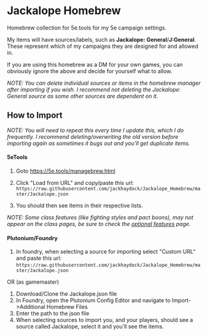 # Jackalope Homebrew
Homebrew collection for 5e.tools for my 5e campaign settings.

My items will have sources/labels, such as **Jackalope: General**/**J:General**. These represent which of my campaigns they are designed for and allowed in.

If you are using this homebrew as a DM for your own games, you can obviously ignore the above and decide for yourself what to allow.

*NOTE: You can delete individual sources or items in the homebrew manager after importing if you wish. I recommend not deleting the Jackalope: General source as some other sources are dependent on it.*

## How to Import
*NOTE: You will need to repeat this every time I update this, which I do frequently. I recommend deleting/overwriting the old version before importing again as sometimes it bugs out and you'll get duplicate items.*

#### 5eTools
1. Goto
https://5e.tools/managebrew.html

2. Click "Load from URL" and copy/paste this url: `https://raw.githubusercontent.com/jackhaydock/Jackalope_Homebrew/master/Jackalope.json`
3. You should then see items in their respective lists.

*NOTE: Some class features (like fighting styles and pact boons), may not appear on the class pages, be sure to check the [optional features](https://5e.tools/optionalfeatures.html) page.*

#### Plutonium/Foundry
1. In foundry, when selecting a source for importing select "Custom URL" and paste this url: `https://raw.githubusercontent.com/jackhaydock/Jackalope_Homebrew/master/Jackalope.json`

OR (as gamemaster)

1. Download/Clone the Jackalope.json file
2. In Foundry, open the Plutonium Config Editor and navigate to Import->Additional Homebrew Files
3. Enter the path to the json file
4. When selecting sources to import you, and your players, should see a source called Jackalope, select it and you'll see the items.
